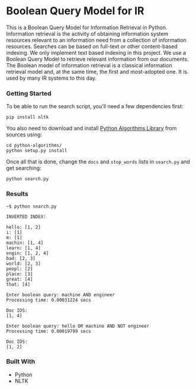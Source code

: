 # Boolean Query Model for IR

This is a Boolean Query Model for Information Retrieval in Python. Information retrieval is the activity of obtaining information system resources relevant to an information need from a collection of information resources. Searches can be based on full-text or other content-based indexing. We only implement text based indexing in this project. We use a Boolean Query Model to retrieve relevant information from our documents. The Boolean model of information retrieval is a classical information retrieval model and, at the same time, the first and most-adopted one. It is used by many IR systems to this day.

### Getting Started

To be able to run the search script, you'll need a few dependencies first:
```
pip install nltk
```

You also need to download and install [Python Algorithms Library](https://github.com/laurentluce/python-algorithms) from sources using:
```
cd python-algorithms/
python setup.py install
```

Once all that is done, change the `docs` and `stop_words` lists in `search.py` and get searching:

```
python search.py
```

### Results

```
~$ python search.py

INVERTED INDEX:

hello: [1, 2]
i: [1]
m: [1]
machin: [1, 4]
learn: [1, 4]
engin: [1, 2, 4]
bad: [2, 3]
world: [2, 3]
peopl: [2]
place: [3]
great: [4]
that: [4]

Enter boolean query: machine AND engineer
Processing time: 0.00031224 secs

Doc IDS:
[1, 4]

Enter boolean query: hello OR machine AND NOT engineer
Processing time: 0.00019799 secs

Doc IDS:
[1, 2]
```

### Built With

* Python
* NLTK